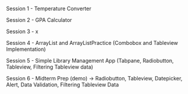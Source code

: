 Session 1 - Temperature Converter

Session 2 - GPA Calculator

Session 3 - x

Session 4 - ArrayList and ArrayListPractice (Combobox and Tableview Implementation)

Session 5 - Simple Library Management App (Tabpane, Radiobutton, Tableview, Filtering Tableview data)

Session 6 - Midterm Prep (demo) -> Radiobutton, Tableview, Datepicker, Alert, Data Validation, Filtering Tableview Data
